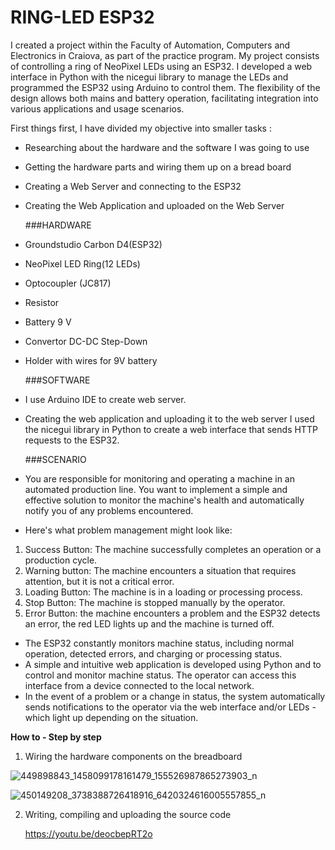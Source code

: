 # RING-LED ESP32

I created a project within the Faculty of Automation, Computers and Electronics in Craiova, as part of the practice program. My project consists of controlling a ring of NeoPixel LEDs using an ESP32. I developed a web interface in Python with the nicegui library to manage the LEDs and programmed the ESP32 using Arduino to control them. 
The flexibility of the design allows both mains and battery operation, facilitating integration into various applications and usage scenarios.

First things first, I have divided my objective into smaller tasks : 

- Researching about the hardware and the software I was going to use
- Getting the hardware parts and wiring them up on a bread board
- Creating a Web Server and connecting to the ESP32
- Creating the Web Application and uploaded on the Web Server

  ###HARDWARE
- Groundstudio Carbon D4(ESP32)
- NeoPixel LED Ring(12 LEDs)
- Optocoupler (JC817)
- Resistor
- Battery 9 V
- Convertor DC-DC Step-Down
- Holder with wires for 9V battery

  ###SOFTWARE
- I use Arduino IDE to create web server.
- Creating the web application and uploading it to the web server I used the nicegui library in Python to create a web interface that sends HTTP requests to the ESP32.

  ###SCENARIO
- You are responsible for monitoring and operating a machine in an automated production line. You want to implement a simple and effective solution to monitor the machine's health and automatically notify you of any problems encountered.
- Here's what problem management might look like:
 1. Success Button: The machine successfully completes an operation or a production cycle.
 2. Warning button: The machine encounters a situation that requires attention, but it is not a critical error.
 3. Loading Button: The machine is in a loading or processing process.
 4. Stop Button: The machine is stopped manually by the operator.
 5. Error Button: the machine encounters a problem and the ESP32 detects an error, the red LED lights up and the machine is turned off.


- The ESP32 constantly monitors machine status, including normal operation, detected errors, and charging or processing status.
- A simple and intuitive web application is developed using Python and to control and monitor machine status. The operator can access this interface from a device connected to the local network.
- In the event of a problem or a change in status, the system automatically sends notifications to the operator via the web interface and/or LEDs - which light up depending on the situation.



 **How to - Step by step**

1. Wiring the hardware components on the breadboard


![449898843_1458099178161479_155526987865273903_n](https://github.com/qAndreea/RING-LED/assets/112701654/54c8406b-2410-44b8-a188-a3a5c1cca29b)

![450149208_3738388726418916_6420324616005557855_n](https://github.com/qAndreea/RING-LED/assets/112701654/581c793f-f71e-42e8-aea3-2695d975f33a)



2. Writing, compiling and uploading the source code

   https://youtu.be/deocbepRT2o

   




   
